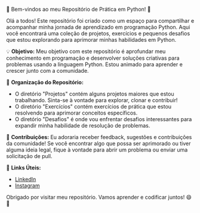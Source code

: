 🐍 Bem-vindos ao meu Repositório de Prática em Python! 🐍

Olá a todos! Este repositório foi criado como um espaço para compartilhar e acompanhar minha jornada de aprendizado em programação Python. Aqui você encontrará uma coleção de projetos, exercícios e pequenos desafios que estou explorando para aprimorar minhas habilidades em Python.

💡 **Objetivo:** Meu objetivo com este repositório é aprofundar meu conhecimento em programação e desenvolver soluções criativas para problemas usando a linguagem Python. Estou animado para aprender e crescer junto com a comunidade.

📁 **Organização do Repositório:**
- O diretório "Projetos" contém alguns projetos maiores que estou trabalhando. Sinta-se à vontade para explorar, clonar e contribuir!
- O diretório "Exercícios" contém exercícios de prática que estou resolvendo para aprimorar conceitos específicos.
- O diretório "Desafios" é onde vou enfrentar desafios interessantes para expandir minha habilidade de resolução de problemas.

🤝 **Contribuições:** Eu adoraria receber feedback, sugestões e contribuições da comunidade! Se você encontrar algo que possa ser aprimorado ou tiver alguma ideia legal, fique à vontade para abrir um problema ou enviar uma solicitação de pull.

🔗 **Links Úteis:**
- [LinkedIn](https://www.linkedin.com/in/ot%C3%A1vio-martins-45b0b625b/)
- [Instagram](https://www.instagram.com/otavio_martins281/)

Obrigado por visitar meu repositório. Vamos aprender e codificar juntos! 😄🚀
